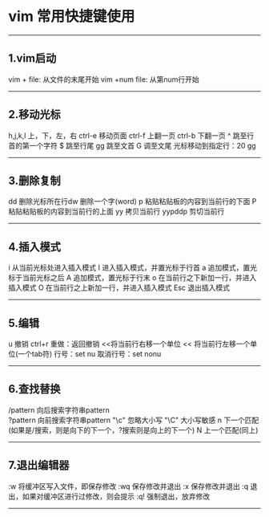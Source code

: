 # vim 常用快捷键使用

****

## 1.vim启动
  vim + file: 从文件的末尾开始
  vim +num file: 从第num行开始

****

## 2.移动光标

  h,j,k,l 上，下，左，右
  ctrl-e 移动页面
  ctrl-f 上翻一页
  ctrl-b 下翻一页
  ^ 跳至行首的第一个字符
  $ 跳至行尾
  gg 跳至文首
  G 调至文尾
  光标移动到指定行：20 gg

****

## 3.删除复制

  dd 删除光标所在行dw 删除一个字(word)
  p 粘贴粘贴板的内容到当前行的下面
  P 粘贴粘贴板的内容到当前行的上面
  yy 拷贝当前行 yypddp 剪切当前行

****

## 4.插入模式

  i 从当前光标处进入插入模式
  I 进入插入模式，并置光标于行首
  a 追加模式，置光标于当前光标之后
  A 追加模式，置光标于行末
  o 在当前行之下新加一行，并进入插入模式
  O 在当前行之上新加一行，并进入插入模式
  Esc 退出插入模式

****

## 5.编辑

u 撤销
ctrl+r 重做：返回撤销
<<将当前行右移一个单位
<< 将当前行左移一个单位(一个tab符)
行号：set nu
取消行号：set nonu

****

## 6.查找替换

/pattern 向后搜索字符串pattern 	
?pattern 向前搜索字符串pattern
"\c" 忽略大小写
"\C" 大小写敏感
n 下一个匹配(如果是/搜索，则是向下的下一个，?搜索则是向上的下一个)
N 上一个匹配(同上)

****

## 7.退出编辑器

:w 将缓冲区写入文件，即保存修改
:wq 保存修改并退出
:x 保存修改并退出
:q 退出，如果对缓冲区进行过修改，则会提示
:q! 强制退出，放弃修改

****